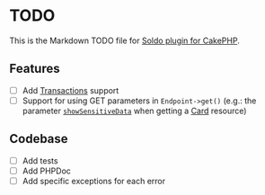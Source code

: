 # TODO

This is the Markdown TODO file for [Soldo plugin for CakePHP](https://gitlab.com/antognoPW/cakephp-soldo).

## Features

- [ ] Add [Transactions](https://developer.soldo.com/v2/f073ovxenbeb2jesx2oif1u2i3awgkyk.html#transactions) support
- [ ] Support for using GET parameters in `Endpoint->get()` (e.g.: the parameter [`showSensitiveData`](https://developer.soldo.com/v2/f073ovxenbeb2jesx2oif1u2i3awgkyk.html#get-card) when getting a [Card](https://developer.soldo.com/v2/f073ovxenbeb2jesx2oif1u2i3awgkyk.html#cards) resource)

## Codebase

- [ ] Add tests
- [ ] Add PHPDoc
- [ ] Add specific exceptions for each error
